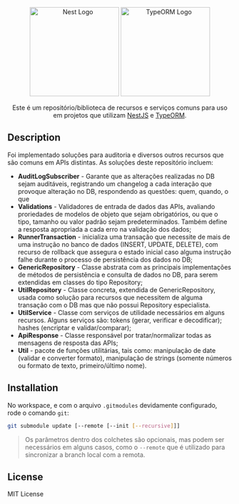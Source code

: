 <p align="center">
  <img src="https://nestjs.com/img/logo-small.svg" width="200" alt="Nest Logo" />
  <img src="https://avatars.githubusercontent.com/u/20165699" width="200" alt="TypeORM Logo" />
</p>

<p align="center">Este é um repositório/biblioteca de recursos e serviços comuns para uso em projetos que utilizam <a href="https://nestjs.com/" target="_blank">NestJS</a> e <a href="https://typeorm.io/" target="_blank">TypeORM</a>.</p>
  
## Description

Foi implementado soluções para auditoria e diversos outros recursos que são comuns em APIs distintas. As soluções deste repositório incluem:

- **AuditLogSubscriber** - Garante que as alterações realizadas no DB sejam auditáveis, registrando um changelog a cada interação que provoque alteração no DB, respondendo as questões: quem, quando, o que
- **Validations** - Validadores de entrada de dados das APIs, avaliando proriedades de modelos de objeto que sejam obrigatórios, ou que o tipo, tamanho ou valor padrão sejam predeterminados. Também define a resposta apropriada a cada erro na validação dos dados;
- **RunnerTransaction** - inicializa uma transação que necessite de mais de uma instrução no banco de dados (INSERT, UPDATE, DELETE), com recurso de rollback que assegura o estado inicial caso alguma instrução falhe durante o processo de persistência dos dados no DB;
- **GenericRepository** - Classe abstrata com as principais implementações de métodos de persistência e consulta de dados no DB, para serem extendidas em classes do tipo Repository;
- **UtilRepository** - Classe concreta, extendida de GenericRepository, usada como solução para recursos que necessitem de alguma transação com o DB mas que não possui Repository especialista.
- **UtilService** - Classe com serviços de utilidade necessários em alguns recursos. Alguns serviços são: tokens (gerar, verificar e decodificar); hashes (encriptar e validar/comparar);
- **ApiResponse** - Classe responsável por tratar/normalizar todas as mensagens de resposta das APIs;
- **Util** - pacote de funções utilitárias, tais como: manipulação de date (validar e converter formato), manipulação de strings (somente números ou formato de texto, primeiro/último nome).

## Installation

No workspace, e com o arquivo `.gitmodules` devidamente configurado, rode o comando `git`:
```sh
git submodule update [--remote [--init [--recursive]]]
```
> Os parâmetros dentro dos colchetes são opcionais, mas podem ser necessários em alguns casos, como o `--remote` que é utilizado para sincronizar a branch local com a remota.

## License

MIT License
